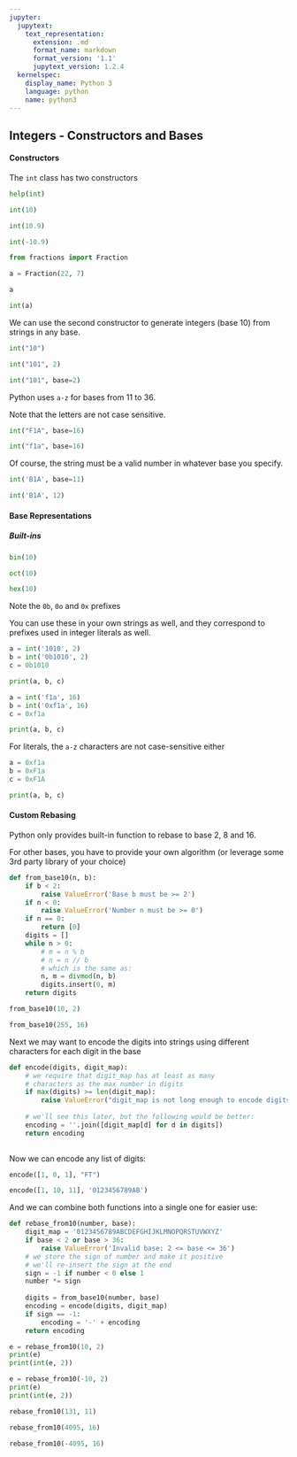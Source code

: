 ```yaml
---
jupyter:
  jupytext:
    text_representation:
      extension: .md
      format_name: markdown
      format_version: '1.1'
      jupytext_version: 1.2.4
  kernelspec:
    display_name: Python 3
    language: python
    name: python3
---
```


## Integers - Constructors and Bases


#### Constructors


The ``int`` class has two constructors

```python
help(int)
```

```python
int(10)
```

```python
int(10.9)
```

```python
int(-10.9)
```

```python
from fractions import Fraction
```

```python
a = Fraction(22, 7)
```

```python
a
```

```python
int(a)
```

We can use the second constructor to generate integers (base 10) from strings in any base.

```python
int("10")
```

```python
int("101", 2)
```

```python
int("101", base=2)
```

Python uses ``a-z`` for bases from 11 to 36.


Note that the letters are not case sensitive.

```python
int("F1A", base=16)
```

```python
int("f1a", base=16)
```

Of course, the string must be a valid number in whatever base you specify.

```python
int('B1A', base=11)
```

```python
int('B1A', 12)
```

#### Base Representations


##### Built-ins

```python
bin(10)
```

```python
oct(10)
```

```python
hex(10)
```

Note the `0b`, `0o` and `0x` prefixes


You can use these in your own strings as well, and they correspond to prefixes used in integer literals as well.

```python
a = int('1010', 2)
b = int('0b1010', 2)
c = 0b1010
```

```python
print(a, b, c)
```

```python
a = int('f1a', 16)
b = int('0xf1a', 16)
c = 0xf1a
```

```python
print(a, b, c)
```

For literals, the ``a-z`` characters are not case-sensitive either

```python
a = 0xf1a
b = 0xF1a
c = 0xF1A
```

```python
print(a, b, c)
```

#### Custom Rebasing


Python only provides built-in function to rebase to base 2, 8 and 16.

For other bases, you have to provide your own algorithm (or leverage some 3rd party library of your choice)

```python
def from_base10(n, b):
    if b < 2:
        raise ValueError('Base b must be >= 2')
    if n < 0:
        raise ValueError('Number n must be >= 0')
    if n == 0:
        return [0]
    digits = []
    while n > 0:
        # m = n % b
        # n = n // b
        # which is the same as:
        n, m = divmod(n, b)
        digits.insert(0, m)
    return digits
```

```python
from_base10(10, 2)
```

```python
from_base10(255, 16)
```

Next we may want to encode the digits into strings using different characters for each digit in the base

```python
def encode(digits, digit_map):
    # we require that digit_map has at least as many
    # characters as the max number in digits
    if max(digits) >= len(digit_map):
        raise ValueError("digit_map is not long enough to encode digits")
    
    # we'll see this later, but the following would be better:
    encoding = ''.join([digit_map[d] for d in digits])
    return encoding
    
```

Now we can encode any list of digits:

```python
encode([1, 0, 1], "FT")
```

```python
encode([1, 10, 11], '0123456789AB')
```

And we can combine both functions into a single one for easier use:

```python
def rebase_from10(number, base):
    digit_map = '0123456789ABCDEFGHIJKLMNOPQRSTUVWXYZ'
    if base < 2 or base > 36:
        raise ValueError('Invalid base: 2 <= base <= 36')
    # we store the sign of number and make it positive
    # we'll re-insert the sign at the end
    sign = -1 if number < 0 else 1
    number *= sign
    
    digits = from_base10(number, base)
    encoding = encode(digits, digit_map)
    if sign == -1:
        encoding = '-' + encoding
    return encoding
```

```python
e = rebase_from10(10, 2)
print(e)
print(int(e, 2))
```

```python
e = rebase_from10(-10, 2)
print(e)
print(int(e, 2))
```

```python
rebase_from10(131, 11)
```

```python
rebase_from10(4095, 16)
```

```python
rebase_from10(-4095, 16)
```
